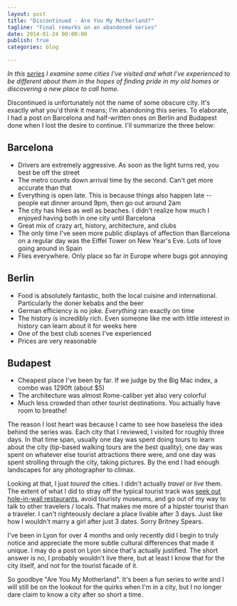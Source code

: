 ```yaml
---
layout: post
title: "Discontinued - Are You My Motherland?"
tagline: "Final remarks on an abandoned series"
date: 2014-01-24 00:00:00
publish: true
categories: blog

---
```


_In this [series](/blog/are-you-my-motherland) I examine some cities I've 
visited and what I've experienced to be different about them in the hopes of 
finding pride in my old homes or discovering a new place to call home._

Discontinued is unfortunately not the name of some obscure city. It's exactly 
what you'd think it means; I'm abandoning this series. To elaborate, I had a 
post on Barcelona and half-written ones on Berlin and Budapest done when I lost 
the desire to continue. I'll summarize the three below:

## Barcelona

- Drivers are extremely aggressive. As soon as the light turns red, you best be 
off the street
- The metro counts down arrival time by the second. Can't get more accurate than 
that
- Everything is open late. This is because things also happen late -- people eat 
dinner around 9pm, then go out around 2am
- The city has hikes as well as beaches. I didn't realize how much I enjoyed 
having both in one city until Barcelona
- Great mix of crazy art, history, architecture, and clubs
- The only time I've seen more public displays of affection than Barcelona on a 
regular day was the Eiffel Tower on New Year's Eve. Lots of love going around in 
Spain
- Flies everywhere. Only place so far in Europe where bugs got annoying

## Berlin

- Food is absolutely fantastic, both the local cuisine and international.  
Particularly the doner kebabs and the beer
- German efficiency is no joke. _Everything_ ran exactly on time
- The history is incredibly rich. Even someone like me with little interest in 
history can learn about it for weeks here
- One of the best club scenes I've experienced
- Prices are very reasonable

## Budapest

- Cheapest place I've been by far. If we judge by the Big Mac index, a combo was 
1290ft (about $5)
- The architecture was almost Rome-caliber yet also very colorful
- Much less crowded than other tourist destinations. You actually have room to 
breathe!

The reason I lost heart was because I came to see how baseless the idea behind 
the series was. Each city that I reviewed, I visited for roughly three days. In 
that time span, usually one day was spent doing tours to learn about the city 
(tip-based walking tours are the best quality), one day was spent on whatever 
else tourist attractions there were, and one day was spent strolling through the 
  city, taking pictures. By the end I had enough landscapes for any photographer 
  to climax.

Looking at that, I just _toured_ the cities. I didn't actually _travel_ or 
_live_ them. The extent of what I did to stray off the typical tourist track was 
[seek out hole-in-wall restaurants](/blog/lean-traveling), avoid touristy 
museums, and go out of my way to talk to other travelers / locals. That makes me 
more of a hipster tourist than a traveler. I can't righteously declare a place 
livable after 3 days. Just like how I wouldn't marry a girl after just 3 dates. 
Sorry Britney Spears.

I've been in Lyon for over 4 months and only recently did I begin to truly 
notice and appreciate the more subtle cultural differences that made it unique. 
I may do a post on Lyon since that's actually justified. The short answer is no, 
I probably wouldn't live there, but at least I know that for the city itself, 
and not for the tourist facade of it.

So goodbye "Are You My Motherland". It's been a fun series to write and I will 
still be on the lookout for the quirks when I'm in a city, but I no longer dare 
claim to know a city after so short a time.
